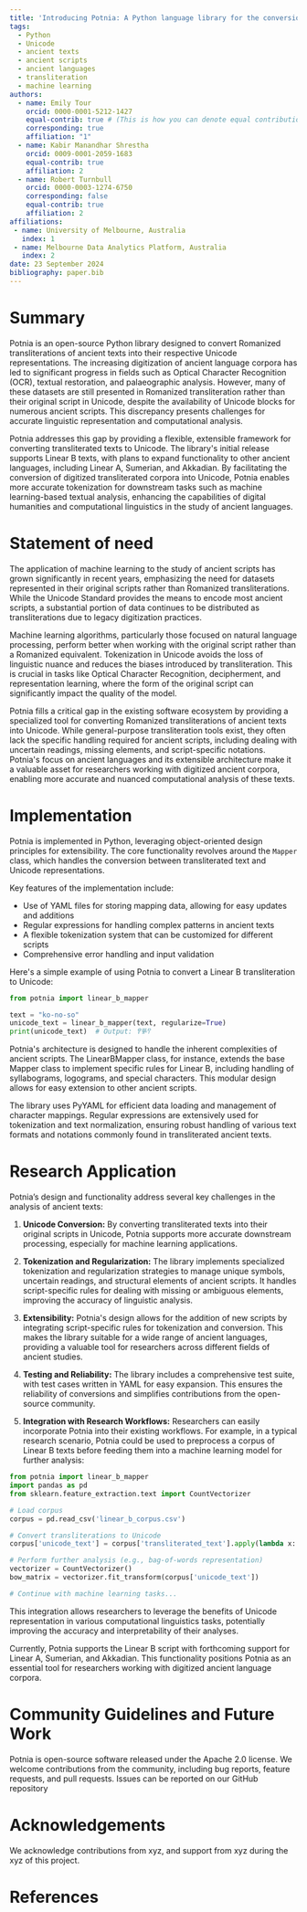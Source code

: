 ```yaml
---
title: 'Introducing Potnia: A Python language library for the conversion of ancient texts to Unicode'
tags:
  - Python
  - Unicode 
  - ancient texts
  - ancient scripts
  - ancient languages
  - transliteration
  - machine learning
authors:
  - name: Emily Tour
    orcid: 0000-0001-5212-1427
    equal-contrib: true # (This is how you can denote equal contributions between multiple authors)
    corresponding: true
    affiliation: "1" 
  - name: Kabir Manandhar Shrestha
    orcid: 0009-0001-2059-1683
    equal-contrib: true
    affiliation: 2
  - name: Robert Turnbull
    orcid: 0000-0003-1274-6750
    corresponding: false
    equal-contrib: true
    affiliation: 2
affiliations:
 - name: University of Melbourne, Australia
   index: 1
 - name: Melbourne Data Analytics Platform, Australia
   index: 2
date: 23 September 2024
bibliography: paper.bib
---
```


# Summary

Potnia is an open-source Python library designed to convert Romanized transliterations of ancient texts into their respective Unicode representations. The increasing digitization of ancient language corpora has led to significant progress in fields such as Optical Character Recognition (OCR), textual restoration, and palaeographic analysis. However, many of these datasets are still presented in Romanized transliteration rather than their original script in Unicode, despite the availability of Unicode blocks for numerous ancient scripts. This discrepancy presents challenges for accurate linguistic representation and computational analysis.

Potnia addresses this gap by providing a flexible, extensible framework for converting transliterated texts to Unicode. The library's initial release supports Linear B texts, with plans to expand functionality to other ancient languages, including Linear A, Sumerian, and Akkadian. By facilitating the conversion of digitized transliterated corpora into Unicode, Potnia enables more accurate tokenization for downstream tasks such as machine learning-based textual analysis, enhancing the capabilities of digital humanities and computational linguistics in the study of ancient languages.

# Statement of need

The application of machine learning to the study of ancient scripts has grown significantly in recent years, emphasizing the need for datasets represented in their original scripts rather than Romanized transliterations. While the Unicode Standard provides the means to encode most ancient scripts, a substantial portion of data continues to be distributed as transliterations due to legacy digitization practices.

Machine learning algorithms, particularly those focused on natural language processing, perform better when working with the original script rather than a Romanized equivalent. Tokenization in Unicode avoids the loss of linguistic nuance and reduces the biases introduced by transliteration. This is crucial in tasks like Optical Character Recognition, decipherment, and representation learning, where the form of the original script can significantly impact the quality of the model.

Potnia fills a critical gap in the existing software ecosystem by providing a specialized tool for converting Romanized transliterations of ancient texts into Unicode. While general-purpose transliteration tools exist, they often lack the specific handling required for ancient scripts, including dealing with uncertain readings, missing elements, and script-specific notations. Potnia's focus on ancient languages and its extensible architecture make it a valuable asset for researchers working with digitized ancient corpora, enabling more accurate and nuanced computational analysis of these texts.

# Implementation

Potnia is implemented in Python, leveraging object-oriented design principles for extensibility. The core functionality revolves around the `Mapper` class, which handles the conversion between transliterated text and Unicode representations. 

Key features of the implementation include:
- Use of YAML files for storing mapping data, allowing for easy updates and additions
- Regular expressions for handling complex patterns in ancient texts
- A flexible tokenization system that can be customized for different scripts
- Comprehensive error handling and input validation

Here's a simple example of using Potnia to convert a Linear B transliteration to Unicode:

```python
from potnia import linear_b_mapper

text = "ko-no-so"
unicode_text = linear_b_mapper(text, regularize=True)
print(unicode_text)  # Output: 𐀒𐀜𐀰
```

Potnia's architecture is designed to handle the inherent complexities of ancient scripts. The LinearBMapper class, for instance, extends the base Mapper class to implement specific rules for Linear B, including handling of syllabograms, logograms, and special characters. This modular design allows for easy extension to other ancient scripts.

The library uses PyYAML for efficient data loading and management of character mappings. Regular expressions are extensively used for tokenization and text normalization, ensuring robust handling of various text formats and notations commonly found in transliterated ancient texts.

# Research Application

Potnia’s design and functionality address several key challenges in the analysis of ancient texts:

1. **Unicode Conversion:** By converting transliterated texts into their original scripts in Unicode, Potnia supports more accurate downstream processing, especially for machine learning applications.

2. **Tokenization and Regularization:** The library implements specialized tokenization and regularization strategies to manage unique symbols, uncertain readings, and structural elements of ancient scripts. It handles script-specific rules for dealing with missing or ambiguous elements, improving the accuracy of linguistic analysis.

3. **Extensibility:** Potnia's design allows for the addition of new scripts by integrating script-specific rules for tokenization and conversion. This makes the library suitable for a wide range of ancient languages, providing a valuable tool for researchers across different fields of ancient studies.

4. **Testing and Reliability:** The library includes a comprehensive test suite, with test cases written in YAML for easy expansion. This ensures the reliability of conversions and simplifies contributions from the open-source community.

5. **Integration with Research Workflows:** Researchers can easily incorporate Potnia into their existing workflows. For example, in a typical research scenario, Potnia could be used to preprocess a corpus of Linear B texts before feeding them into a machine learning model for further analysis:

```python
from potnia import linear_b_mapper
import pandas as pd
from sklearn.feature_extraction.text import CountVectorizer

# Load corpus
corpus = pd.read_csv('linear_b_corpus.csv')

# Convert transliterations to Unicode
corpus['unicode_text'] = corpus['transliterated_text'].apply(lambda x: linear_b_mapper(x, regularize=True))

# Perform further analysis (e.g., bag-of-words representation)
vectorizer = CountVectorizer()
bow_matrix = vectorizer.fit_transform(corpus['unicode_text'])

# Continue with machine learning tasks...
```

This integration allows researchers to leverage the benefits of Unicode representation in various computational linguistics tasks, potentially improving the accuracy and interpretability of their analyses.

Currently, Potnia supports the Linear B script with forthcoming support for Linear A, Sumerian, and Akkadian. This functionality positions Potnia as an essential tool for researchers working with digitized ancient language corpora.

# Community Guidelines and Future Work

Potnia is open-source software released under the Apache 2.0 license. We welcome contributions from the community, including bug reports, feature requests, and pull requests. Issues can be reported on our GitHub repository 
<!-- 
# Citations

Citations to entries in paper.bib should be in
[rMarkdown](http://rmarkdown.rstudio.com/authoring_bibliographies_and_citations.html)
format.

If you want to cite a software repository URL (e.g. something on GitHub without a preferred
citation) then you can do it with the example BibTeX entry below for @fidgit.

For a quick reference, the following citation commands can be used:
- `@author:2001`  ->  "Author et al. (2001)"
- `[@author:2001]` -> "(Author et al., 2001)"
- `[@author1:2001; @author2:2001]` -> "(Author1 et al., 2001; Author2 et al., 2002)"

# Figures

Figures can be included like this:
![Caption for example figure.\label{fig:example}](figure.png)
and referenced from text using \autoref{fig:example}.

Figure sizes can be customized by adding an optional second parameter:
![Caption for example figure.](figure.png){ width=20% } -->

# Acknowledgements

We acknowledge contributions from xyz, and support from xyz during the xyz of this project.

# References
